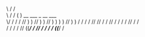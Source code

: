 
                                                  
\\    / /                                         
 \\  / / ( )  __      ___      _   __      ___    
  \\/ / / / //  ) ) //   ) ) // ) )  ) ) //   ) ) 
   / / / / //      //   / / // / /  / / //   / /  
  / / / / //      ((___/ / // / /  / / ((___/ /   
